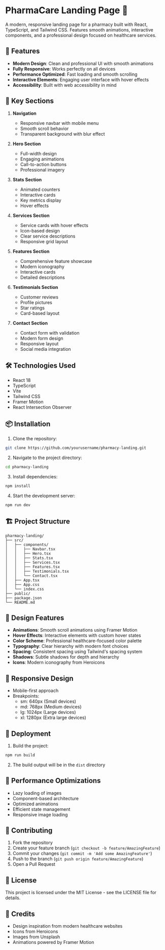 # PharmaCare Landing Page 🏥

A modern, responsive landing page for a pharmacy built with React, TypeScript, and Tailwind CSS. Features smooth animations, interactive components, and a professional design focused on healthcare services.

## 🚀 Features

- **Modern Design**: Clean and professional UI with smooth animations
- **Fully Responsive**: Works perfectly on all devices
- **Performance Optimized**: Fast loading and smooth scrolling
- **Interactive Elements**: Engaging user interface with hover effects
- **Accessibility**: Built with web accessibility in mind

## 🎨 Key Sections

1. **Navigation**
   - Responsive navbar with mobile menu
   - Smooth scroll behavior
   - Transparent background with blur effect

2. **Hero Section**
   - Full-width design
   - Engaging animations
   - Call-to-action buttons
   - Professional imagery

3. **Stats Section**
   - Animated counters
   - Interactive cards
   - Key metrics display
   - Hover effects

4. **Services Section**
   - Service cards with hover effects
   - Icon-based design
   - Clear service descriptions
   - Responsive grid layout

5. **Features Section**
   - Comprehensive feature showcase
   - Modern iconography
   - Interactive cards
   - Detailed descriptions

6. **Testimonials Section**
   - Customer reviews
   - Profile pictures
   - Star ratings
   - Card-based layout

7. **Contact Section**
   - Contact form with validation
   - Modern form design
   - Responsive layout
   - Social media integration

## 🛠️ Technologies Used

- React 18
- TypeScript
- Vite
- Tailwind CSS
- Framer Motion
- React Intersection Observer

## 📦 Installation

1. Clone the repository:
```bash
git clone https://github.com/yourusername/pharmacy-landing.git
```

2. Navigate to the project directory:
```bash
cd pharmacy-landing
```

3. Install dependencies:
```bash
npm install
```

4. Start the development server:
```bash
npm run dev
```

## 🏗️ Project Structure

```
pharmacy-landing/
├── src/
│   ├── components/
│   │   ├── Navbar.tsx
│   │   ├── Hero.tsx
│   │   ├── Stats.tsx
│   │   ├── Services.tsx
│   │   ├── Features.tsx
│   │   ├── Testimonials.tsx
│   │   └── Contact.tsx
│   ├── App.tsx
│   ├── App.css
│   └── index.css
├── public/
├── package.json
└── README.md
```


## 🎨 Design Features

- **Animations**: Smooth scroll animations using Framer Motion
- **Hover Effects**: Interactive elements with custom hover states
- **Color Scheme**: Professional healthcare-focused color palette
- **Typography**: Clear hierarchy with modern font choices
- **Spacing**: Consistent spacing using Tailwind's spacing system
- **Shadows**: Subtle shadows for depth and hierarchy
- **Icons**: Modern iconography from Heroicons

## 📱 Responsive Design

- Mobile-first approach
- Breakpoints:
  - sm: 640px (Small devices)
  - md: 768px (Medium devices)
  - lg: 1024px (Large devices)
  - xl: 1280px (Extra large devices)

## 🚀 Deployment

1. Build the project:
```bash
npm run build
```

2. The build output will be in the `dist` directory

## 🔧 Performance Optimizations

- Lazy loading of images
- Component-based architecture
- Optimized animations
- Efficient state management
- Responsive image loading

## 🤝 Contributing

1. Fork the repository
2. Create your feature branch (`git checkout -b feature/AmazingFeature`)
3. Commit your changes (`git commit -m 'Add some AmazingFeature'`)
4. Push to the branch (`git push origin feature/AmazingFeature`)
5. Open a Pull Request

## 📄 License


This project is licensed under the MIT License - see the LICENSE file for details.

## 👥 Credits

- Design inspiration from modern healthcare websites
- Icons from Heroicons
- Images from Unsplash
- Animations powered by Framer Motion
